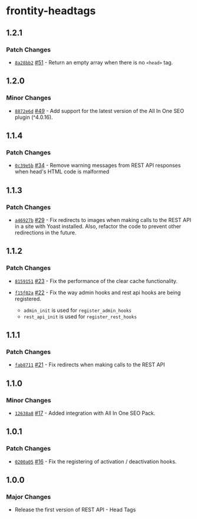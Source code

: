 # frontity-headtags

## 1.2.1

### Patch Changes

- [`8a28bb2`](https://github.com/frontity/wp-plugins/commit/8a28bb2440ed93e2c1ff536c61bd948817119df5) [#51](https://github.com/frontity/wp-plugins/pull/51) - Return an empty array when there is no `<head>` tag.

## 1.2.0

### Minor Changes

- [`8872e6d`](https://github.com/frontity/wp-plugins/commit/8872e6d446b03e8680bf6be69e38c63146fd7fc8) [#49](https://github.com/frontity/wp-plugins/pull/49) - Add support for the latest version of the All In One SEO plugin (^4.0.16).

## 1.1.4

### Patch Changes

- [`0c39e5b`](https://github.com/frontity/wp-plugins/commit/0c39e5b46d79c083dc23943ba85c134a196f4d16) [#34](https://github.com/frontity/wp-plugins/pull/34) - Remove warning messages from REST API responses when head's HTML code is malformed

## 1.1.3

### Patch Changes

- [`a46927b`](https://github.com/frontity/wp-plugins/commit/a46927bbde468157e85fe247b72ad44895ccf50d) [#29](https://github.com/frontity/wp-plugins/pull/29) - Fix redirects to images when making calls to the REST API in a site with Yoast installed. Also, refactor the code to prevent other redirections in the future.

## 1.1.2

### Patch Changes

- [`8159151`](https://github.com/frontity/wp-plugins/commit/81591510a74fc053999e78ea9fd690d50f760bde) [#23](https://github.com/frontity/wp-plugins/pull/23) - Fix the performance of the clear cache functionality.

* [`f15f02a`](https://github.com/frontity/wp-plugins/commit/f15f02a2f0163547ab120b918455df1ff73eb2d7) [#22](https://github.com/frontity/wp-plugins/pull/22) - Fix the way admin hooks and rest api hooks are being registered.

  - `admin_init` is used for `register_admin_hooks`
  - `rest_api_init` is used for `register_rest_hooks`

## 1.1.1

### Patch Changes

- [`fab8711`](https://github.com/frontity/wp-plugins/commit/fab87113b088c8d37426bce58ad997a135a33c56) [#21](https://github.com/frontity/wp-plugins/pull/21) - Fix redirects when making calls to the REST API

## 1.1.0

### Minor Changes

- [`12638a8`](https://github.com/frontity/wp-plugins/commit/12638a86dab060a3ec5a948b83dd5ea912ae413f) [#17](https://github.com/frontity/wp-plugins/pull/17) - Added integration with All In One SEO Pack.

## 1.0.1

### Patch Changes

- [`0200a05`](https://github.com/frontity/wp-plugins/commit/0200a05ddb59d577d69eef54e7632e38a91b2eba) [#16](https://github.com/frontity/wp-plugins/pull/16) - Fix the registering of activation / deactivation hooks.

## 1.0.0

### Major Changes

- Release the first version of REST API - Head Tags
